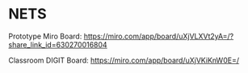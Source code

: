 # NETS

Prototype Miro Board: https://miro.com/app/board/uXjVLXVt2yA=/?share_link_id=630270016804

Classroom DIGIT Board: https://miro.com/app/board/uXjVKiKnW0E=/